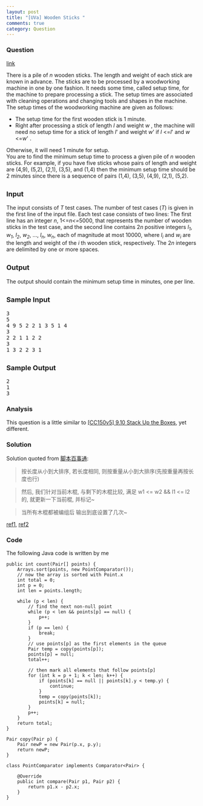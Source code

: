 ```yaml
---
layout: post
title: "[UVa] Wooden Sticks "
comments: true
category: Question
---
```


### Question

[link](https://icpcarchive.ecs.baylor.edu/index.php?option=com_onlinejudge&Itemid=8&page=show_problem&problem=323)

<body>There is a pile of <i>n </i>wooden sticks. The length and weight of
each stick are known in advance. The sticks are
to be processed by a woodworking machine in one by one fashion. It
needs some time, called setup time, for
the machine to prepare processing a stick. The setup times are
associated with cleaning operations and
changing tools and shapes in the machine. The setup times of the
woodworking machine are given as follows:
<ul>
<li>The setup time for the first wooden
stick is 1 minute.</li>
<li>
Right after processing a stick of length <i>l </i>and weight <i>w
</i>, the machine will need no setup time for a stick
of length <i>l</i>' and weight <i>w</i>' if <i>l </i>&lt;=<i>l</i>'
and <i>w </i>&lt;=<i>w</i>' . </li>
</ul>
Otherwise, it will need 1 minute for setup.<br>
You are to find the minimum setup time to process a given pile of <i>n
</i>wooden sticks. For example, if you have
five sticks whose pairs of length and weight are (4,9), (5,2), (2,1), (3,5),
and (1,4) then the minimum setup
time should be 2 minutes since there is a sequence of pairs (1,4),
(3,5), (4,9), (2,1), (5,2).
<h2><font size="4" color="#ff0000"><a name="SECTION0001001000000000000000">Input</a> <br>
</font></h2>
The input consists of <i>T</i> test cases. The number of test cases (<i>T</i>) is given in the first line of the input file. Each
test case consists of two lines: The first line has an integer <i>n</i>,
1&lt;=<i>n&lt;=</i>5000, that represents the number of
wooden sticks in the test case, and the second line contains 2<i>n </i>positive
integers <i>l<sub>1</sub></i>, <i>w<sub>1</sub></i>, <i>l<sub>2</sub></i>,
<i>w<sub>2</sub></i>, ..., <i>l<sub>n</sub></i>, <i>w<sub>n</sub></i>,
each of magnitude at most 10000, where <i>l<sub>i</sub> </i>and <i>w<sub>i</sub>
</i>are the length and weight of the <i>i </i>th wooden stick,
respectively. The 2<i>n </i>integers are delimited by one or
more spaces.

<h2><font size="4" color="#ff0000"><a name="SECTION0001002000000000000000">Output</a>&nbsp;</font>
</h2>
The output should contain the minimum setup time in minutes, one per
line.
<h2><font size="4" color="#ff0000"><a name="SECTION0001003000000000000000">Sample Input</a> <br>
</font></h2>

<pre>3
5
4 9 5 2 2 1 3 5 1 4
3
2 2 1 1 2 2
3
1 3 2 2 3 1
</pre>

<h2><font size="4" color="#ff0000"><a name="SECTION000
1004000000000000000">Sample Output</a>&nbsp;</font>
</h2>

<pre>2
1
3
</pre>

</body>

### Analysis

This question is a little similar to [[CC150v5] 9.10 Stack Up the Boxes](/cc150v5/2014-09-17-stack-up-boxes), yet different.

### Solution

Solution quoted from [脚本百事通](http://www.csdn123.com/html/blogs/20130823/58042.htm):

> 按长度从小到大排序, 若长度相同, 则按重量从小到大排序(先按重量再按长度也行)

> 然后, 我们针对当前木棍, 与剩下的木棍比较, 满足 w1 <= w2 && l1 <= l2 的, 就更新一下当前棍, 并标记~

> 当所有木棍都被编组后 输出到底设置了几次~

[ref1](http://www.android100.org/html/201502/03/109926.html), [ref2](http://blog.csdn.net/keshuai19940722/article/details/10735689)

### Code

The following Java code is written by me

    public int count(Pair[] points) {
        Arrays.sort(points, new PointComparator());
        // now the array is sorted with Point.x
        int total = 0;
        int p = 0;
        int len = points.length;

        while (p < len) {
            // find the next non-null point
            while (p < len && points[p] == null) {
                p++;
            }
            if (p == len) {
                break;
            }
            // use points[p] as the first elements in the queue
            Pair temp = copy(points[p]);
            points[p] = null;
            total++;

            // then mark all elements that follow points[p]
            for (int k = p + 1; k < len; k++) {
                if (points[k] == null || points[k].y < temp.y) {
                    continue;
                }
                temp = copy(points[k]);
                points[k] = null;
            }
            p++;
        }
        return total;
    }

    Pair copy(Pair p) {
        Pair newP = new Pair(p.x, p.y);
        return newP;
    }

    class PointComparator implements Comparator<Pair> {

        @Override
        public int compare(Pair p1, Pair p2) {
            return p1.x - p2.x;
        }
    }
